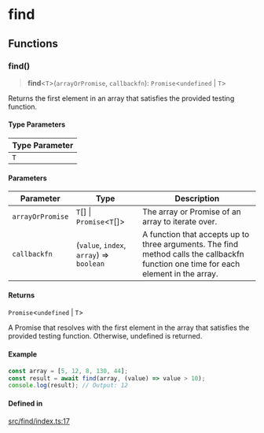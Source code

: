# find

## Functions

### find()

> **find**\<`T`\>(`arrayOrPromise`, `callbackfn`): `Promise`\<`undefined` \| `T`\>

Returns the first element in an array that satisfies the provided testing function.

#### Type Parameters

| Type Parameter |
| ------ |
| `T` |

#### Parameters

| Parameter | Type | Description |
| ------ | ------ | ------ |
| `arrayOrPromise` | `T`[] \| `Promise`\<`T`[]\> | The array or Promise of an array to iterate over. |
| `callbackfn` | (`value`, `index`, `array`) => `boolean` | A function that accepts up to three arguments. The find method calls the callbackfn function one time for each element in the array. |

#### Returns

`Promise`\<`undefined` \| `T`\>

A Promise that resolves with the first element in the array that satisfies the provided testing function. Otherwise, undefined is returned.

#### Example

```ts
const array = [5, 12, 8, 130, 44];
const result = await find(array, (value) => value > 10);
console.log(result); // Output: 12
```

#### Defined in

[src/find/index.ts:17](https://github.com/therialguz/Unjam/blob/9e9381fe8605ec86756f855f0366216b2297b145/src/find/index.ts#L17)
